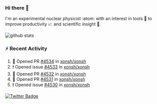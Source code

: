 ### Hi there 👋 

I'm an experimental nuclear physicist :atom: with an interest in tools :wrench: to improve productivity :chart_with_upwards_trend: and scientific insight :telescope:.

![github stats](https://github-readme-stats.vercel.app/api?username=agoose77&show_icons=true&hide_rank=true&hide_title=true&bg_color=30,e76445,904e95&text_color=efe3ec&icon_color=efe3ec)
<!--
**agoose77/agoose77** is a ✨ _special_ ✨ repository because its `README.md` (this file) appears on your GitHub profile.

Here are some ideas to get you started:

- 🔭 I’m currently working on ...
- 🌱 I’m currently learning ...
- 👯 I’m looking to collaborate on ...
- 🤔 I’m looking for help with ...
- 💬 Ask me about ...
- 📫 How to reach me: ...
- 😄 Pronouns: ...
- ⚡ Fun fact: ...
-->

### :zap: Recent Activity
<!--START_SECTION:activity-->
1. 💪 Opened PR [#4534](https://github.com/xonsh/xonsh/pull/4534) in [xonsh/xonsh](https://github.com/xonsh/xonsh)
2. ❗️ Opened issue [#4533](https://github.com/xonsh/xonsh/issues/4533) in [xonsh/xonsh](https://github.com/xonsh/xonsh)
3. 💪 Opened PR [#4532](https://github.com/xonsh/xonsh/pull/4532) in [xonsh/xonsh](https://github.com/xonsh/xonsh)
4. 💪 Opened PR [#4531](https://github.com/xonsh/xonsh/pull/4531) in [xonsh/xonsh](https://github.com/xonsh/xonsh)
5. ❗️ Opened issue [#4530](https://github.com/xonsh/xonsh/issues/4530) in [xonsh/xonsh](https://github.com/xonsh/xonsh)
<!--END_SECTION:activity-->


[![Twitter Badge](https://img.shields.io/twitter/follow/agoose77?style=flat-square&logo=Twitter&logoColor=white&color=cornflowerblue)](https://twitter.com/agoose77)
